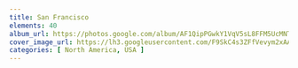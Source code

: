 ```yaml
---
title: San Francisco
elements: 40
album_url: https://photos.google.com/album/AF1QipPGwkY1VqV5sL8FFM5UcMNTVkmRtsUzixR21DCk
cover_image_url: https://lh3.googleusercontent.com/F9SkC4s3ZFfVevym2xAAIbDsK4DrVIagG2pRnw5hrN8EGPKmZyqjtFK74WgJLrq61EPEaSpTWqWLb-M7plypUgiN0JBtVEEwiBtsv4YPID6pLKAxnQ__5ESGJaVciwz1TLN4ZTJOs0P49qB8N9_6HOC7yQerOJULuH9fm4DQSiPN8LH4NBLNG0qQqa08QWAgNd31TSWdou1Q6EGRG9MV4Q-hRG8LSx1VIqTybAWJjv6NC3GfGN1PukCU53QU1ovQehN6-kBPghAgDWRNUd7-3xLQ-LJG7oq4uQVAyM_Ug7nCEqg8aLOTEP_QWOHDHosPyUJ9-7lP-GOHPKfpktisAi-cuBKMOwSOEIBs-8Zd4RcFoE7FBWvo3OZ9epPLuZDObOuUaX7WkSnZ9x9-MqU_HM3Dgj4NGF4JwGdb2CXePFaumlLgCbAo8dt-WzjT-gN4VgOTj9L4DM_FNIM-4fUltqCbXtw8w5pdVyxxmhltOBLlORWfO-robc2-0nMxKnOldsKsqwM2gYup3QitOmcOXEIeW_3z9g2kuSNOMBZG2_CCc1xrP1pLRfSsJSuH1ONdPtCc85MbmpITy4FglFzEhZ9yaiQ0XX186iPD8lstWP0eFWZhKbWGv3FeD_dSbsQCHc-CjhcqYgRNspzt71WA4er7=s195-p-k-no
categories: [ North America, USA ]
---
```

